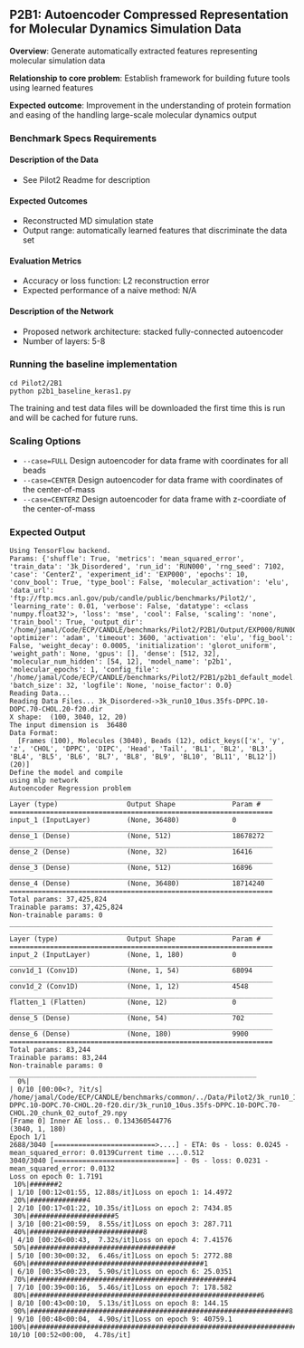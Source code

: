 ## P2B1: Autoencoder Compressed Representation for Molecular Dynamics Simulation Data

**Overview**: Generate automatically extracted features representing molecular simulation data

**Relationship to core problem**: Establish framework for building future tools using learned features

**Expected outcome**: Improvement in the understanding of protein formation and easing of the handling large-scale molecular dynamics output

### Benchmark Specs Requirements

#### Description of the Data
* See Pilot2 Readme for description

#### Expected Outcomes
* Reconstructed MD simulation state
* Output range: automatically learned features that discriminate the data set

#### Evaluation Metrics
* Accuracy or loss function: L2 reconstruction error
* Expected performance of a naive method: N/A

#### Description of the Network
* Proposed network architecture: stacked fully-connected autoencoder
* Number of layers: 5-8

### Running the baseline implementation
```
cd Pilot2/2B1
python p2b1_baseline_keras1.py
```

The training and test data files will be downloaded the first time this is run and will be cached for future runs.

### Scaling Options
* ```--case=FULL``` Design autoencoder for data frame with coordinates for all beads
* ```--case=CENTER``` Design autoencoder for data frame with coordinates of the center-of-mass
* ```--case=CENTERZ``` Design autoencoder for data frame with z-coordiate of the center-of-mass

### Expected Output

```
Using TensorFlow backend.
Params: {'shuffle': True, 'metrics': 'mean_squared_error', 'train_data': '3k_Disordered', 'run_id': 'RUN000', 'rng_seed': 7102, 'case': 'CenterZ', 'experiment_id': 'EXP000', 'epochs': 10, 'conv_bool': True, 'type_bool': False, 'molecular_activation': 'elu', 'data_url': 'ftp://ftp.mcs.anl.gov/pub/candle/public/benchmarks/Pilot2/', 'learning_rate': 0.01, 'verbose': False, 'datatype': <class 'numpy.float32'>, 'loss': 'mse', 'cool': False, 'scaling': 'none', 'train_bool': True, 'output_dir': '/home/jamal/Code/ECP/CANDLE/benchmarks/Pilot2/P2B1/Output/EXP000/RUN000', 'optimizer': 'adam', 'timeout': 3600, 'activation': 'elu', 'fig_bool': False, 'weight_decay': 0.0005, 'initialization': 'glorot_uniform', 'weight_path': None, 'gpus': [], 'dense': [512, 32], 'molecular_num_hidden': [54, 12], 'model_name': 'p2b1', 'molecular_epochs': 1, 'config_file': '/home/jamal/Code/ECP/CANDLE/benchmarks/Pilot2/P2B1/p2b1_default_model.txt', 'batch_size': 32, 'logfile': None, 'noise_factor': 0.0}
Reading Data...
Reading Data Files... 3k_Disordered->3k_run10_10us.35fs-DPPC.10-DOPC.70-CHOL.20-f20.dir
X shape:  (100, 3040, 12, 20)
The input dimension is  36480
Data Format:
  [Frames (100), Molecules (3040), Beads (12), odict_keys(['x', 'y', 'z', 'CHOL', 'DPPC', 'DIPC', 'Head', 'Tail', 'BL1', 'BL2', 'BL3', 'BL4', 'BL5', 'BL6', 'BL7', 'BL8', 'BL9', 'BL10', 'BL11', 'BL12']) (20)]
Define the model and compile
using mlp network
Autoencoder Regression problem
_________________________________________________________________
Layer (type)                 Output Shape              Param #
=================================================================
input_1 (InputLayer)         (None, 36480)             0
_________________________________________________________________
dense_1 (Dense)              (None, 512)               18678272
_________________________________________________________________
dense_2 (Dense)              (None, 32)                16416
_________________________________________________________________
dense_3 (Dense)              (None, 512)               16896
_________________________________________________________________
dense_4 (Dense)              (None, 36480)             18714240
=================================================================
Total params: 37,425,824
Trainable params: 37,425,824
Non-trainable params: 0
_________________________________________________________________
_________________________________________________________________
Layer (type)                 Output Shape              Param #
=================================================================
input_2 (InputLayer)         (None, 1, 180)            0
_________________________________________________________________
conv1d_1 (Conv1D)            (None, 1, 54)             68094
_________________________________________________________________
conv1d_2 (Conv1D)            (None, 1, 12)             4548
_________________________________________________________________
flatten_1 (Flatten)          (None, 12)                0
_________________________________________________________________
dense_5 (Dense)              (None, 54)                702
_________________________________________________________________
dense_6 (Dense)              (None, 180)               9900
=================================================================
Total params: 83,244
Trainable params: 83,244
Non-trainable params: 0
_____________________________________________________________
  0%|                                                                                | 0/10 [00:00<?, ?it/s]
/home/jamal/Code/ECP/CANDLE/benchmarks/common/../Data/Pilot2/3k_run10_10us.35fs-DPPC.10-DOPC.70-CHOL.20-f20.dir/3k_run10_10us.35fs-DPPC.10-DOPC.70-CHOL.20_chunk_02_outof_29.npy
[Frame 0] Inner AE loss.. 0.134360544776
(3040, 1, 180)
Epoch 1/1
2688/3040 [=========================>....] - ETA: 0s - loss: 0.0245 - mean_squared_error: 0.0139Current time ....0.512
3040/3040 [==============================] - 0s - loss: 0.0231 - mean_squared_error: 0.0132
Loss on epoch 0: 1.7191
 10%|#######2                                                                | 1/10 [00:12<01:55, 12.88s/it]Loss on epoch 1: 14.4972
 20%|##############4                                                         | 2/10 [00:17<01:22, 10.35s/it]Loss on epoch 2: 7434.85
 30%|#####################5                                                  | 3/10 [00:21<00:59,  8.55s/it]Loss on epoch 3: 287.711
 40%|############################8                                           | 4/10 [00:26<00:43,  7.32s/it]Loss on epoch 4: 7.41576
 50%|####################################                                    | 5/10 [00:30<00:32,  6.46s/it]Loss on epoch 5: 2772.88
 60%|###########################################1                            | 6/10 [00:35<00:23,  5.90s/it]Loss on epoch 6: 25.0351
 70%|##################################################4                     | 7/10 [00:39<00:16,  5.46s/it]Loss on epoch 7: 178.582
 80%|#########################################################6              | 8/10 [00:43<00:10,  5.13s/it]Loss on epoch 8: 144.15
 90%|################################################################8       | 9/10 [00:48<00:04,  4.90s/it]Loss on epoch 9: 40759.1
100%|#######################################################################| 10/10 [00:52<00:00,  4.78s/it]
```
